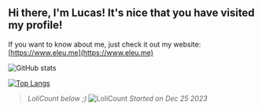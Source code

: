 ## Hi there, I'm Lucas! It's nice that you have visited my profile!

If you want to know about me, just check it out my website: [https://www.eleu.me](https://www.eleu.me)

![GitHub stats](https://github-readme-stats.vercel.app/api?username=lucmsilva651&theme=dracula&disable_animations=true&rank_icon=github&hide=prs,contribs&include_all_commits=true&show_icons=true)

[![Top Langs](https://github-readme-stats.vercel.app/api/top-langs/?username=lucmsilva651&disable_animations=true&theme=dracula&hide=scss,less)](https://github.com/anuraghazra/github-readme-stats)

> _LoliCount below ;)_
> ![LoliCount](https://count.getloli.com/get/@lucmsilva?theme=rule34)
> _Started on Dec 25 2023_
